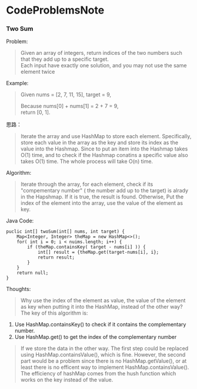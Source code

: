 # CodeProblemsNote

### Two Sum

Problem: 
>Given an array of integers, return indices of the two numbers such that they add up to a specific target.   
>Each input have exactly one solution, and you may not use the same element twice


Example:
>Given nums = [2, 7, 11, 15], target = 9, 
>       
>Because nums[0] + nums[1] = 2 + 7 = 9,       
>return [0, 1].


思路：      
>Iterate the array and use HashMap to store each element. Specifically, store each value in the array as the key and store its index as the value into the Hashmap.
Since to put an item into the Hashmap takes O(1) time, and to check if the Hashmap conatins a specific value also takes O(1) time. The whole process will take O(n) time.


Algorithm:
>Iterate through the array, for each element, check if its "compementary number" ( the number add up to the target) is alrady in the Hapshmap. If it is true, the result is found. Otherwise, Put the index of the element into the array, use the value of the element as key.

Java Code: 

```
puclic int[] twoSum(int[] nums, int target) {
	Map<Integer, Integer> theMap = new HashMap<>();
	for( int i = 0; i < nuims.length; i++) {
 		if (theMap.containsKey( target - nums[i] )) {
 			int[] result = {theMap.get(target-nums[i], i};
 			return result;
 		}
 	}
 	return null;
}
```
Thoughts:

>Why use the index of the element as value, the value of the element as key when putting it into the HashMap, instead of the other way?
The key of this algorithm is:
1. Use HashMap.containsKey() to check if it contains the complementary number.
2. Use HashMap.get() to get the index of the complementary number

>If we store the data in the other way. The first step could be replaced using HashMap.containsValue(), which is fine. However, the second part would be a problem since there is no HashMap.getValue(), or at least there is no efficent way to implement HashMap.containsValue(). The efficiency of hashMap comes from the hush function which works on the key instead of the value. 


 











